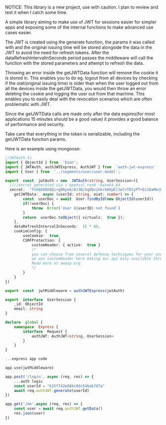 NOTICE: This library is a new project, use with caution. I plan to review and test it
when I catch some time.

A simple library aiming to make use of JWT for sessions easier for simpler apps and exposing some of the internal functions to make advanced use cases easier.

The JWT is created using the generate function, the params it was called with and the original issuing time will be stored alongside the data in the JWT to avoid the need for refresh tokens. After the dataRefreshIntervalInSeconds period passes the middleware will call the function with the stored parameters and attempt to refresh the data. 

Throwing an error inside the getJWTData function will remove the cookie it is stored in. This enables you to do eg. logout from all devices by checking if the oiat(original issuing time) is older than when the user logged out from all the devices inside the getJWTData, you would then throw an error deleting the cookie and logging the user out from that machine. This enables you to easily deal with the revocation scenarios which are often problematic with JWT.

Since the getJWTData calls are made only after the data expires(for most applications 15 minutes should be a good value) it provides a good balance of performance and security. 

Take care that everything in the token is serializable, including the getJWTData function params.

Here is an example using mongoose:

```ts
//JWTAuth.ts
import { ObjectId } from  'bson';
import { JWTAuth, authJWTExpress, AuthJWT } from  'auth-jwt-express'
import { User } from  '../segments/user/user.model';

export  const  jwtAuth = new  JWTAuth<string, UserSession>({
  ////secret generated via > openssl rand -base64 64
  secret:  "fnh0X8EK8Qi+g8Rye6/AJ3B/GqODvihkrkHXpEl3eC+TD1yPT+EsJ6aMmzF8bFmSnhjQGjFMGAsTdHHnjDxH6Q==",
	getJWTData:  async (userId: string, oiat: number) => {
		const  userDoc = await  User.findById(new ObjectId(userId))
		if(!userDoc) {
			throw  Error(`User ${userID} not found`)
		}
		return  userDoc.toObject({ virtuals:  true });
	},
	dataRefreshIntervalInSeconds:  15 * 60,
	cookieConfig: {
		useCookie:  true,
		CSRFProtection: {
			customHeader: { active:  true }
			/* 
			you can choose from several defense techniques for your use case, 
			we use customHeader here making our api only available through AJAX calls
			Read more at owasp.org
			*/
		}
	}
})

export  const  jwtMiddleware = authJWTExpress(jwtAuth)

export  interface  UserSession {
	_id: ObjectId
	email: string
}

declare  global {
	namespace  Express {
		interface  Request {
			authJWT: AuthJWT<string, UserSession>
		}
	}
}
```

```ts
...express app code

app.use(jwtMiddleware)

app.post('/login', async (req, res) => {
	...auth logic
	const userId = "615f742e884c0dc546ab747a"
	await req.authJWT.generate(userId)
})

app.get('/me',async (req, res) => {
	const user = await req.authJWT.getData()
	res,json(user)
})
```

